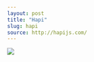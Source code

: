 ```yaml
---
layout: post
title: "Hapi"
slug: hapi
source: http://hapijs.com/
---
```


<img src="/beautiful-open/screenshots/hapi.png">
